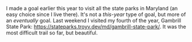 I made a goal earlier this year to visit all the state parks in Maryland (an easy choice since I live there). It's not a _this-year_ type of goal, but more of an _eventually_ goal. Last weekend I visited my fourth of the year, Gambrill State Park: <https://stateparks.troyv.dev/md/gambrill-state-park/>. It was the most difficult trail so far, but beautiful.

